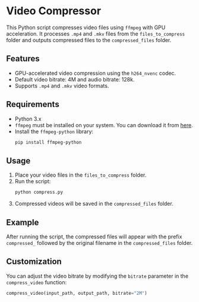 # Video Compressor

This Python script compresses video files using `ffmpeg` with GPU acceleration. It processes `.mp4` and `.mkv` files from the `files_to_compress` folder and outputs compressed files to the `compressed_files` folder.

## Features
- GPU-accelerated video compression using the `h264_nvenc` codec.
- Default video bitrate: 4M and audio bitrate: 128k.
- Supports `.mp4` and `.mkv` video formats.

## Requirements
- Python 3.x
- `ffmpeg` must be installed on your system. You can download it from [here](https://ffmpeg.org/download.html).
- Install the `ffmpeg-python` library:
  ```bash
  pip install ffmpeg-python
  ```

## Usage
1. Place your video files in the `files_to_compress` folder.
2. Run the script:
   ```bash
   python compress.py
   ```
3. Compressed videos will be saved in the `compressed_files` folder.

## Example
After running the script, the compressed files will appear with the prefix `compressed_` followed by the original filename in the `compressed_files` folder.

## Customization
You can adjust the video bitrate by modifying the `bitrate` parameter in the `compress_video` function:
```python
compress_video(input_path, output_path, bitrate="2M")
```
